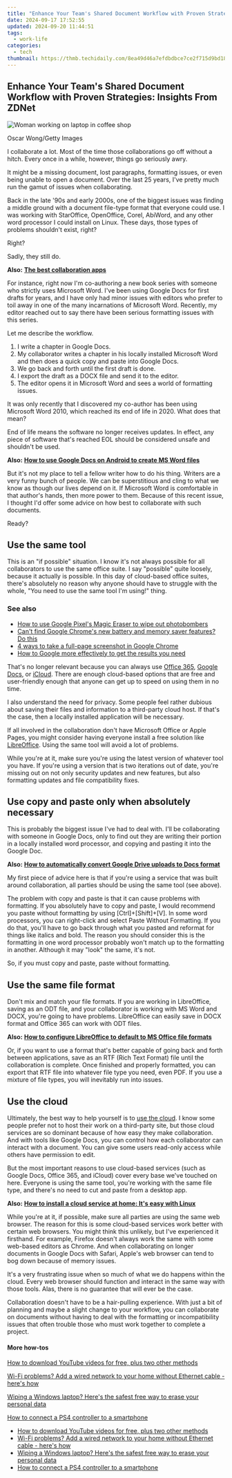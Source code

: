 ```yaml
---
title: "Enhance Your Team's Shared Document Workflow with Proven Strategies: Insights From ZDNet"
date: 2024-09-17 17:52:55
updated: 2024-09-20 11:44:51
tags:
  - work-life
categories:
  - tech
thumbnail: https://thmb.techidaily.com/8ea49d46a7efdbdbce7ce2f715d9bd1879477faba848022dab03800aadbcadb1.jpg
---
```


## Enhance Your Team's Shared Document Workflow with Proven Strategies: Insights From ZDNet

![Woman working on laptop in coffee shop](https://www.zdnet.com/a/img/resize/9eb1ec304831e75e3a6902f395fc7497fe4bd393/2023/02/22/36851dcd-bd65-46d5-bb7e-f57398a2dc12/gettyimages-1404674974-1.jpg?auto=webp&width=1280)

Oscar Wong/Getty Images

I collaborate a lot. Most of the time those collaborations go off without a hitch. Every once in a while, however, things go seriously awry. 

It might be a missing document, lost paragraphs, formatting issues, or even being unable to open a document. Over the last 25 years, I've pretty much run the gamut of issues when collaborating. 

Back in the late '90s and early 2000s, one of the biggest issues was finding a middle ground with a document file-type format that everyone could use. I was working with StarOffice, OpenOffice, Corel, AbiWord, and any other word processor I could install on Linux. These days, those types of problems shouldn't exist, right? 

Right?

Sadly, they still do.

**Also:** [**The best collaboration apps**](https://www.zdnet.com/article/best-collaboration-app/)

For instance, right now I'm co-authoring a new book series with someone who strictly uses Microsoft Word. I've been using Google Docs for first drafts for years, and I have only had minor issues with editors who prefer to toil away in one of the many incarnations of Microsoft Word. Recently, my editor reached out to say there have been serious formatting issues with this series. 

Let me describe the workflow.

1. I write a chapter in Google Docs.
2. My collaborator writes a chapter in his locally installed Microsoft Word and then does a quick copy and paste into Google Docs.
3. We go back and forth until the first draft is done.
4. I export the draft as a DOCX file and send it to the editor.
5. The editor opens it in Microsoft Word and sees a world of formatting issues.

It was only recently that I discovered my co-author has been using Microsoft Word 2010, which reached its end of life in 2020\. What does that mean? 

End of life means the software no longer receives updates. In effect, any piece of software that's reached EOL should be considered unsafe and shouldn't be used. 

**Also:** [**How to use Google Docs on Android to create MS Word files**](https://www.zdnet.com/article/how-to-use-google-docs-on-android-to-create-ms-word-files/)

But it's not my place to tell a fellow writer how to do his thing. Writers are a very funny bunch of people. We can be superstitious and cling to what we know as though our lives depend on it. If Microsoft Word is comfortable in that author's hands, then more power to them. Because of this recent issue, I thought I'd offer some advice on how best to collaborate with such documents.

Ready?

## Use the same tool

This is an "if possible" situation. I know it's not always possible for all collaborators to use the same office suite. I say "possible" quite loosely, because it actually is possible. In this day of cloud-based office suites, there's absolutely no reason why anyone should have to struggle with the whole, "You need to use the same tool I'm using!" thing.

### See also

* [How to use Google Pixel's Magic Eraser to wipe out photobombers](https://www.zdnet.com/article/how-to-use-magic-eraser-on-the-google-pixel/)
* [Can't find Google Chrome's new battery and memory saver features? Do this](https://www.zdnet.com/article/cant-find-google-chromes-new-battery-and-memory-saver-features-do-this/)
* [4 ways to take a full-page screenshot in Google Chrome](https://www.zdnet.com/article/how-to-take-a-full-page-screenshot-in-google-chrome/)
* [How to Google more effectively to get the results you need](https://www.zdnet.com/article/how-to-use-google-search-more-effectively-to-get-the-results-you-need/)

That's no longer relevant because you can always use [Office 365](https://click.linksynergy.com/deeplink?id=IokOf8qagZo&mid=46107&u1=zd-%5F%5FCOM%5FCLICK%5FID%5F%5F-dtp&murl=https%3A%2F%2Fwww.microsoft.com%2Fen-us%2Fmicrosoft-365%2Fbuy%2Fcompare-all-microsoft-365-products), [Google Docs](https://docs.google.com/document/u/0/), or [iCloud](https://www.icloud.com/). There are enough cloud-based options that are free and user-friendly enough that anyone can get up to speed on using them in no time.

I also understand the need for privacy. Some people feel rather dubious about saving their files and information to a third-party cloud host. If that's the case, then a locally installed application will be necessary. 

If all involved in the collaboration don't have Microsoft Office or Apple Pages, you might consider having everyone install a free solution like [LibreOffice](https://www.libreoffice.org/). Using the same tool will avoid a lot of problems.

While you're at it, make sure you're using the latest version of whatever tool you have. If you're using a version that is two iterations out of date, you're missing out on not only security updates and new features, but also formatting updates and file compatibility fixes. 

## Use copy and paste only when absolutely necessary

This is probably the biggest issue I've had to deal with. I'll be collaborating with someone in Google Docs, only to find out they are writing their portion in a locally installed word processor, and copying and pasting it into the Google Doc. 

**Also:** [**How to automatically convert Google Drive uploads to Docs format**](https://www.zdnet.com/home-and-office/work-life/how-to-automatically-convert-google-drive-uploads-to-docs-format/)

My first piece of advice here is that if you're using a service that was built around collaboration, all parties should be using the same tool (see above). 

The problem with copy and paste is that it can cause problems with formatting. If you absolutely have to copy and paste, I would recommend you paste without formatting by using \[Ctrl\]+\[Shift\]+\[V\]. In some word processors, you can right-click and select Paste Without Formatting. If you do that, you'll have to go back through what you pasted and reformat for things like italics and bold. The reason you should consider this is the formatting in one word processor probably won't match up to the formatting in another. Although it may "look" the same, it's not. 

So, if you must copy and paste, paste without formatting.

## Use the same file format

Don't mix and match your file formats. If you are working in LibreOffice, saving as an ODT file, and your collaborator is working with MS Word and DOCX, you're going to have problems. LibreOffice can easily save in DOCX format and Office 365 can work with ODT files. 

**Also:** [**How to configure LibreOffice to default to MS Office file formats**](https://www.zdnet.com/home-and-office/work-life/how-to-configure-libreoffice-to-default-to-ms-office-file-formats/)

Or, if you want to use a format that's better capable of going back and forth between applications, save as an RTF (Rich Text Format) file until the collaboration is complete. Once finished and properly formatted, you can export that RTF file into whatever file type you need, even PDF. If you use a mixture of file types, you will inevitably run into issues.

## Use the cloud

Ultimately, the best way to help yourself is to [use the cloud](https://www.zdnet.com/article/best-cloud-storage/). I know some people prefer not to host their work on a third-party site, but those cloud services are so dominant because of how easy they make collaboration. And with tools like Google Docs, you can control how each collaborator can interact with a document. You can give some users read-only access while others have permission to edit. 

But the most important reasons to use cloud-based services (such as Google Docs, Office 365, and iCloud) cover every base we've touched on here. Everyone is using the same tool, you're working with the same file type, and there's no need to cut and paste from a desktop app.

**Also:** [**How to install a cloud service at home: It's easy with Linux**](https://www.zdnet.com/article/how-to-install-a-cloud-service-at-home-its-easy/) 

While you're at it, if possible, make sure all parties are using the same web browser. The reason for this is some cloud-based services work better with certain web browsers. You might think this unlikely, but I've experienced it firsthand. For example, Firefox doesn't always work the same with some web-based editors as Chrome. And when collaborating on longer documents in Google Docs with Safari, Apple's web browser can tend to bog down because of memory issues. 

It's a very frustrating issue when so much of what we do happens within the cloud. Every web browser should function and interact in the same way with those tools. Alas, there is no guarantee that will ever be the case.

Collaboration doesn't have to be a hair-pulling experience. With just a bit of planning and maybe a slight change to your workflow, you can collaborate on documents without having to deal with the formatting or incompatibility issues that often trouble those who must work together to complete a project.

#### More how-tos

[How to download YouTube videos for free, plus two other methods](https://www.zdnet.com/article/how-to-download-youtube-videos-for-free-plus-two-other-methods/ "How to download YouTube videos for free, plus two other methods")

[Wi-Fi problems? Add a wired network to your home without Ethernet cable - here's how](https://www.zdnet.com/article/wi-fi-problems-how-to-add-a-wired-network-to-your-home-without-ethernet-cable/ "Wi-Fi problems? Add a wired network to your home without Ethernet cable - here's how")

[Wiping a Windows laptop? Here's the safest free way to erase your personal data](https://www.zdnet.com/article/wiping-a-windows-laptop-heres-the-safest-free-way-to-erase-your-personal-data/ "Wiping a Windows laptop? Here's the safest free way to erase your personal data")

[How to connect a PS4 controller to a smartphone](https://www.zdnet.com/article/how-to-connect-a-ps4-controller-to-a-smartphone/ "How to connect a PS4 controller to a smartphone")

* [How to download YouTube videos for free, plus two other methods](https://www.zdnet.com/article/how-to-download-youtube-videos-for-free-plus-two-other-methods/ "How to download YouTube videos for free, plus two other methods")
* [Wi-Fi problems? Add a wired network to your home without Ethernet cable - here's how](https://www.zdnet.com/article/wi-fi-problems-how-to-add-a-wired-network-to-your-home-without-ethernet-cable/ "Wi-Fi problems? Add a wired network to your home without Ethernet cable - here's how")
* [Wiping a Windows laptop? Here's the safest free way to erase your personal data](https://www.zdnet.com/article/wiping-a-windows-laptop-heres-the-safest-free-way-to-erase-your-personal-data/ "Wiping a Windows laptop? Here's the safest free way to erase your personal data")
* [How to connect a PS4 controller to a smartphone](https://www.zdnet.com/article/how-to-connect-a-ps4-controller-to-a-smartphone/ "How to connect a PS4 controller to a smartphone")

<ins class="adsbygoogle"
     style="display:block"
     data-ad-format="autorelaxed"
     data-ad-client="ca-pub-7571918770474297"
     data-ad-slot="1223367746"></ins>



<ins class="adsbygoogle"
     style="display:block"
     data-ad-client="ca-pub-7571918770474297"
     data-ad-slot="8358498916"
     data-ad-format="auto"
     data-full-width-responsive="true"></ins>
